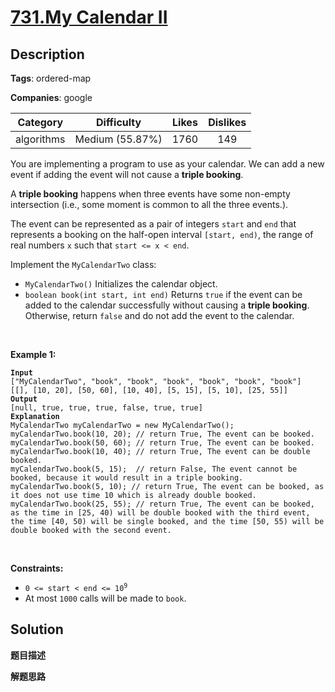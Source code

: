 # [731.My Calendar II](https://leetcode.com/problems/my-calendar-ii/description/)

## Description

**Tags**: ordered-map

**Companies**: google

| Category | Difficulty | Likes | Dislikes |
| :------: | :--------: | :---: | :------: |
| algorithms | Medium (55.87%) | 1760 | 149 |


<p>You are implementing a program to use as your calendar. We can add a new event if adding the event will not cause a <strong>triple booking</strong>.</p>
<p>A <strong>triple booking</strong> happens when three events have some non-empty intersection (i.e., some moment is common to all the three events.).</p>
<p>The event can be represented as a pair of integers <code>start</code> and <code>end</code> that represents a booking on the half-open interval <code>[start, end)</code>, the range of real numbers <code>x</code> such that <code>start &lt;= x &lt; end</code>.</p>
<p>Implement the <code>MyCalendarTwo</code> class:</p>
<ul>
  <li><code>MyCalendarTwo()</code> Initializes the calendar object.</li>
  <li><code>boolean book(int start, int end)</code> Returns <code>true</code> if the event can be added to the calendar successfully without causing a <strong>triple booking</strong>. Otherwise, return <code>false</code> and do not add the event to the calendar.</li>
</ul>
<p>&nbsp;</p>
<p><strong class="example">Example 1:</strong></p>
<pre><code><strong>Input</strong>
[&quot;MyCalendarTwo&quot;, &quot;book&quot;, &quot;book&quot;, &quot;book&quot;, &quot;book&quot;, &quot;book&quot;, &quot;book&quot;]
[[], [10, 20], [50, 60], [10, 40], [5, 15], [5, 10], [25, 55]]
<strong>Output</strong>
[null, true, true, true, false, true, true]
<strong>Explanation</strong>
MyCalendarTwo myCalendarTwo = new MyCalendarTwo();
myCalendarTwo.book(10, 20); // return True, The event can be booked. 
myCalendarTwo.book(50, 60); // return True, The event can be booked. 
myCalendarTwo.book(10, 40); // return True, The event can be double booked. 
myCalendarTwo.book(5, 15);  // return False, The event cannot be booked, because it would result in a triple booking.
myCalendarTwo.book(5, 10); // return True, The event can be booked, as it does not use time 10 which is already double booked.
myCalendarTwo.book(25, 55); // return True, The event can be booked, as the time in [25, 40) will be double booked with the third event, the time [40, 50) will be single booked, and the time [50, 55) will be double booked with the second event.</code></pre>
<p>&nbsp;</p>
<p><strong>Constraints:</strong></p>
<ul>
  <li><code>0 &lt;= start &lt; end &lt;= 10<sup>9</sup></code></li>
  <li>At most <code>1000</code> calls will be made to <code>book</code>.</li>
</ul>

## Solution

**题目描述**

**解题思路**
